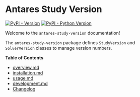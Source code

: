 # Antares Study Version

[![PyPI - Version](https://img.shields.io/pypi/v/antares-study-version.svg)](https://pypi.org/project/antares-study-version)
[![PyPI - Python Version](https://img.shields.io/pypi/pyversions/antares-study-version.svg)](https://pypi.org/project/antares-study-version)

Welcome to the `antares-study-version` documentation!

The `antares-study-version` package defines `StudyVersion` and `SolverVersion` classes to manage version numbers.

**Table of Contents**

- [overview.md](overview.md)
- [installation.md](installation.md)
- [usage.md](usage.md)
- [development.md](development.md)
- [Changelog](CHANGELOG.md)
